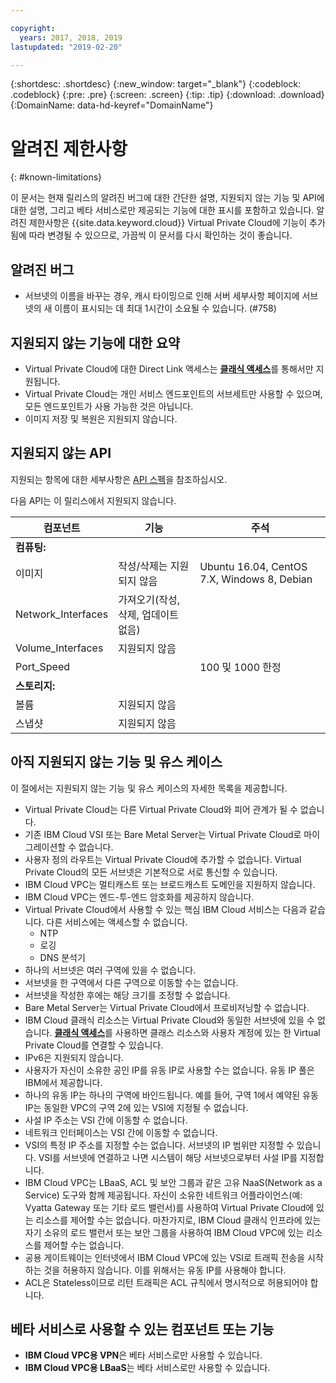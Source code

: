 ```yaml
---

copyright:
  years: 2017, 2018, 2019
lastupdated: "2019-02-20"

---
```


{:shortdesc: .shortdesc}
{:new_window: target="_blank"}
{:codeblock: .codeblock}
{:pre: .pre}
{:screen: .screen}
{:tip: .tip}
{:download: .download}
{:DomainName: data-hd-keyref="DomainName"}

# 알려진 제한사항
{: #known-limitations}

이 문서는 현재 릴리스의 알려진 버그에 대한 간단한 설명, 지원되지 않는 기능 및 API에 대한 설명, 그리고 베타 서비스로만 제공되는 기능에 대한 표시를 포함하고 있습니다. 알려진 제한사항은 {{site.data.keyword.cloud}} Virtual Private Cloud에 기능이 추가됨에 따라 변경될 수 있으므로, 가끔씩 이 문서를 다시 확인하는 것이 좋습니다.  

## 알려진 버그

* 서브넷의 이름을 바꾸는 경우, 캐시 타이밍으로 인해 서버 세부사항 페이지에 서브넷의 새 이름이 표시되는 데 최대 1시간이 소요될 수 있습니다. (#758)

## 지원되지 않는 기능에 대한 요약

* Virtual Private Cloud에 대한 Direct Link 액세스는 [**클래식 액세스**](/docs/infrastructure/vpc/classic-access.html)를 통해서만 지원됩니다. 
* Virtual Private Cloud는 개인 서비스 엔드포인트의 서브세트만 사용할 수 있으며, 모든 엔드포인트가 사용 가능한 것은 아닙니다.  
* 이미지 저장 및 복원은 지원되지 않습니다. 

## 지원되지 않는 API

지원되는 항목에 대한 세부사항은 [API 스펙](https://{DomainName}/apidocs/rias)을 참조하십시오. 

다음 API는 이 릴리스에서 지원되지 않습니다. 

| 컴포넌트 | 기능 | 주석 |
|------|------|--------|
| **컴퓨팅:** |   |   |
| 이미지 | 작성/삭제는 지원되지 않음 | Ubuntu 16.04, CentOS 7.X, Windows 8, Debian|
| Network_Interfaces | 가져오기(작성, 삭제, 업데이트 없음) | |
| Volume_Interfaces |지원되지 않음 |   |
| Port_Speed | | 100 및 1000 한정 |
| **스토리지:** |   |   |
| 볼륨 |지원되지 않음 |   |
| 스냅샷 |지원되지 않음 |  |

## 아직 지원되지 않는 기능 및 유스 케이스

이 절에서는 지원되지 않는 기능 및 유스 케이스의 자세한 목록을 제공합니다.  

* Virtual Private Cloud는 다른 Virtual Private Cloud와 피어 관계가 될 수 없습니다. 
* 기존 IBM Cloud VSI 또는 Bare Metal Server는 Virtual Private Cloud로 마이그레이션할 수 없습니다. 
* 사용자 정의 라우트는 Virtual Private Cloud에 추가할 수 없습니다. Virtual Private Cloud의 모든 서브넷은 기본적으로 서로 통신할 수 있습니다. 
* IBM Cloud VPC는 멀티캐스트 또는 브로드캐스트 도메인을 지원하지 않습니다. 
* IBM Cloud VPC는 엔드-투-엔드 암호화를 제공하지 않습니다.  
* Virtual Private Cloud에서 사용할 수 있는 핵심 IBM Cloud 서비스는 다음과 같습니다. 다른 서비스에는 액세스할 수 없습니다.  
  * NTP
  * 로깅
  * DNS 분석기
* 하나의 서브넷은 여러 구역에 있을 수 없습니다. 
* 서브넷을 한 구역에서 다른 구역으로 이동할 수는 없습니다. 
* 서브넷을 작성한 후에는 해당 크기를 조정할 수 없습니다. 
* Bare Metal Server는 Virtual Private Cloud에서 프로비저닝할 수 없습니다. 
* IBM Cloud 클래식 리소스는 Virtual Private Cloud와 동일한 서브넷에 있을 수 없습니다. [**클래식 액세스**](/docs/infrastructure/vpc/classic-access.html)를 사용하면 클래스 리소스와 사용자 계정에 있는 한 Virtual Private Cloud를 연결할 수 있습니다. 
* IPv6은 지원되지 않습니다. 
* 사용자가 자신이 소유한 공인 IP를 유동 IP로 사용할 수는 없습니다. 유동 IP 풀은 IBM에서 제공합니다. 
* 하나의 유동 IP는 하나의 구역에 바인드됩니다. 예를 들어, 구역 1에서 예약된 유동 IP는 동일한 VPC의 구역 2에 있는 VSI에 지정될 수 없습니다. 
* 사설 IP 주소는 VSI 간에 이동할 수 없습니다. 
* 네트워크 인터페이스는 VSI 간에 이동할 수 없습니다. 
* VSI의 특정 IP 주소를 지정할 수는 없습니다. 서브넷의 IP 범위만 지정할 수 있습니다. VSI를 서브넷에 연결하고 나면 시스템이 해당 서브넷으로부터 사설 IP를 지정합니다. 
* IBM Cloud VPC는 LBaaS, ACL 및 보안 그룹과 같은 고유 NaaS(Network as a Service) 도구와 함께 제공됩니다. 자신이 소유한 네트워크 어플라이언스(예: Vyatta Gateway 또는 기타 로드 밸런서)를 사용하여 Virtual Private Cloud에 있는 리소스를 제어할 수는 없습니다. 마찬가지로, IBM Cloud 클래식 인프라에 있는 자기 소유의 로드 밸런서 또는 보안 그룹을 사용하여 IBM Cloud VPC에 있는 리소스를 제어할 수는 없습니다. 
* 공용 게이트웨이는 인터넷에서 IBM Cloud VPC에 있는 VSI로 트래픽 전송을 시작하는 것을 허용하지 않습니다. 이를 위해서는 유동 IP를 사용해야 합니다. 
* ACL은 Stateless이므로 리턴 트래픽은 ACL 규칙에서 명시적으로 허용되어야 합니다. 

## 베타 서비스로 사용할 수 있는 컴포넌트 또는 기능

* **IBM Cloud VPC용 VPN**은 베타 서비스로만 사용할 수 있습니다. 
* **IBM Cloud VPC용 LBaaS**는 베타 서비스로만 사용할 수 있습니다. 
